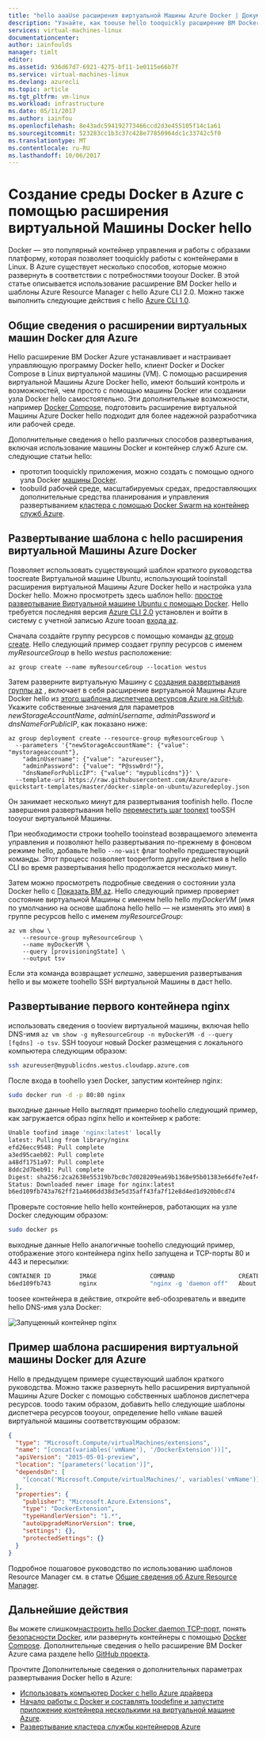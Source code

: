 ```yaml
---
title: "hello aaaUse расширения виртуальной Машины Azure Docker | Документы Microsoft"
description: "Узнайте, как toouse hello tooquickly расширение ВМ Docker и безопасное развертывание среды Docker в Azure с помощью шаблонов диспетчера ресурсов и hello Azure CLI 2.0"
services: virtual-machines-linux
documentationcenter: 
author: iainfoulds
manager: timlt
editor: 
ms.assetid: 936d67d7-6921-4275-bf11-1e0115e66b7f
ms.service: virtual-machines-linux
ms.devlang: azurecli
ms.topic: article
ms.tgt_pltfrm: vm-linux
ms.workload: infrastructure
ms.date: 05/11/2017
ms.author: iainfou
ms.openlocfilehash: 8e43adc594192773466ccd2d3e455105f14c1a61
ms.sourcegitcommit: 523283cc1b3c37c428e77850964dc1c33742c5f0
ms.translationtype: MT
ms.contentlocale: ru-RU
ms.lasthandoff: 10/06/2017
---
```

# <a name="create-a-docker-environment-in-azure-using-hello-docker-vm-extension"></a>Создание среды Docker в Azure с помощью расширения виртуальной Машины Docker hello
Docker — это популярный контейнер управления и работы с образами платформу, которая позволяет tooquickly работы с контейнерами в Linux. В Azure существует несколько способов, которые можно развернуть в соответствии с потребностями tooyour Docker. В этой статье описывается использование расширение ВМ Docker hello и шаблоны Azure Resource Manager с hello Azure CLI 2.0. Можно также выполнить следующие действия с hello [Azure CLI 1.0](dockerextension-nodejs.md).

## <a name="azure-docker-vm-extension-overview"></a>Общие сведения о расширении виртуальных машин Docker для Azure
Hello расширение ВМ Docker Azure устанавливает и настраивает управляющую программу Docker hello, клиент Docker и Docker Compose в Linux виртуальной машины (VM). С помощью расширения виртуальной Машины Azure Docker hello, имеют больший контроль и возможностей, чем просто с помощью машины Docker или создании узла Docker hello самостоятельно. Эти дополнительные возможности, например [Docker Compose](https://docs.docker.com/compose/overview/), подготовить расширение виртуальной Машины Azure Docker hello подходит для более надежной разработчика или рабочей среде.

Дополнительные сведения о hello различных способов развертывания, включая использование машины Docker и контейнер служб Azure см. следующие статьи hello:

* прототип tooquickly приложения, можно создать с помощью одного узла Docker [машины Docker](docker-machine.md).
* toobuild рабочей среде, масштабируемых средах, предоставляющих дополнительные средства планирования и управления развертыванием [кластера с помощью Docker Swarm на контейнер служб Azure](../../container-service/dcos-swarm/container-service-deployment.md).

## <a name="deploy-a-template-with-hello-azure-docker-vm-extension"></a>Развертывание шаблона с hello расширения виртуальной Машины Azure Docker
Позволяет использовать существующий шаблон краткого руководства toocreate Виртуальной машине Ubuntu, использующий tooinstall расширения виртуальной Машины Azure Docker hello и настройка узла Docker hello. Можно просмотреть здесь шаблон hello: [простое развертывание Виртуальной машине Ubuntu с помощью Docker](https://github.com/Azure/azure-quickstart-templates/tree/master/docker-simple-on-ubuntu). Hello требуется последняя версия [Azure CLI 2.0](/cli/azure/install-az-cli2) установлен и войти в систему с учетной записью Azure tooan [входа az](/cli/azure/#login).

Сначала создайте группу ресурсов с помощью команды [az group create](/cli/azure/group#create). Hello следующий пример создает группу ресурсов с именем *myResourceGroup* в hello *westus* расположение:

```azurecli
az group create --name myResourceGroup --location westus
```

Затем разверните виртуальную Машину с [создания развертывания группы az](/cli/azure/group/deployment#create) , включает в себя расширение виртуальной Машины Azure Docker hello из [этого шаблона диспетчера ресурсов Azure на GitHub](https://github.com/Azure/azure-quickstart-templates/tree/master/docker-simple-on-ubuntu). Укажите собственные значения для параметров *newStorageAccountName*, *adminUsername*, *adminPassword* и *dnsNameForPublicIP*, как показано ниже:

```azurecli
az group deployment create --resource-group myResourceGroup \
  --parameters '{"newStorageAccountName": {"value": "mystorageaccount"},
    "adminUsername": {"value": "azureuser"},
    "adminPassword": {"value": "P@ssw0rd!"},
    "dnsNameForPublicIP": {"value": "mypublicdns"}}' \
  --template-uri https://raw.githubusercontent.com/Azure/azure-quickstart-templates/master/docker-simple-on-ubuntu/azuredeploy.json
```

Он занимает несколько минут для развертывания toofinish hello. После завершения развертывания hello [переместить шаг toonext](#deploy-your-first-nginx-container) tooSSH tooyour виртуальной Машины. 

При необходимости строки toohello tooinstead возвращаемого элемента управления и позволяют hello развертывания по-прежнему в фоновом режиме hello, добавьте hello `--no-wait` флаг toohello предшествующий команды. Этот процесс позволяет tooperform другие действия в hello CLI во время развертывания hello продолжается несколько минут. 

Затем можно просмотреть подробные сведения о состоянии узла Docker hello с [Показать ВМ az](/cli/azure/vm#show). Hello следующий пример проверяет состояние виртуальной Машины с именем hello hello *myDockerVM* (имя по умолчанию на основе шаблона hello hello — не изменять это имя) в группе ресурсов hello с именем *myResourceGroup*:

```azurecli
az vm show \
    --resource-group myResourceGroup \
    --name myDockerVM \
    --query [provisioningState] \
    --output tsv
```

Если эта команда возвращает *успешно*, завершения развертывания hello и вы можете toohello SSH виртуальной Машины в даст hello.

## <a name="deploy-your-first-nginx-container"></a>Развертывание первого контейнера nginx
использовать сведения о tooview виртуальной машины, включая hello DNS-имя `az vm show -g myResourceGroup -n myDockerVM -d --query [fqdns] -o tsv`. SSH tooyour новый Docker размещения с локального компьютера следующим образом:

```bash
ssh azureuser@mypublicdns.westus.cloudapp.azure.com
```

После входа в toohello узел Docker, запустим контейнер nginx:

```bash
sudo docker run -d -p 80:80 nginx
```

выходные данные Hello выглядят примерно toohello следующий пример, как загружается образ nginx hello и контейнер к работе:

```bash
Unable toofind image 'nginx:latest' locally
latest: Pulling from library/nginx
efd26ecc9548: Pull complete
a3ed95caeb02: Pull complete
a48df1751a97: Pull complete
8ddc2d7beb91: Pull complete
Digest: sha256:2ca2638e55319b7bc0c7d028209ea69b1368e95b01383e66dfe7e4f43780926d
Status: Downloaded newer image for nginx:latest
b6ed109fb743a762ff21a4606dd38d3e5d35aff43fa7f12e8d4ed1d920b0cd74
```

Проверьте состояние hello hello контейнеров, работающих на узле Docker следующим образом:

```bash
sudo docker ps
```

выходные данные Hello аналогичные toohello следующий пример, отображение этого контейнера nginx hello запущена и TCP-порты 80 и 443 и пересылки:

```bash
CONTAINER ID        IMAGE               COMMAND                  CREATED              STATUS              PORTS                         NAMES
b6ed109fb743        nginx               "nginx -g 'daemon off"   About a minute ago   Up About a minute   0.0.0.0:80->80/tcp, 443/tcp   adoring_payne
```

toosee контейнера в действие, откройте веб-обозреватель и введите hello DNS-имя узла Docker:

![Запущенный контейнер nginx](./media/dockerextension/nginxrunning.png)

## <a name="azure-docker-vm-extension-template-reference"></a>Пример шаблона расширения виртуальной машины Docker для Azure
Hello в предыдущем примере существующий шаблон краткого руководства. Можно также развернуть hello расширения виртуальной Машины Azure Docker с помощью собственных шаблонов диспетчера ресурсов. toodo таким образом, добавить hello следующие шаблоны диспетчера ресурсов tooyour, определение hello `vmName` вашей виртуальной машины соответствующим образом:

```json
{
  "type": "Microsoft.Compute/virtualMachines/extensions",
  "name": "[concat(variables('vmName'), '/DockerExtension'))]",
  "apiVersion": "2015-05-01-preview",
  "location": "[parameters('location')]",
  "dependsOn": [
    "[concat('Microsoft.Compute/virtualMachines/', variables('vmName'))]"
  ],
  "properties": {
    "publisher": "Microsoft.Azure.Extensions",
    "type": "DockerExtension",
    "typeHandlerVersion": "1.*",
    "autoUpgradeMinorVersion": true,
    "settings": {},
    "protectedSettings": {}
  }
}
```

Подробное пошаговое руководство по использованию шаблонов Resource Manager см. в статье [Общие сведения об Azure Resource Manager](../../azure-resource-manager/resource-group-overview.md).

## <a name="next-steps"></a>Дальнейшие действия
Вы можете слишком[настроить hello Docker daemon TCP-порт](https://docs.docker.com/engine/reference/commandline/dockerd/#/bind-docker-to-another-hostport-or-a-unix-socket), понять [безопасности Docker](https://docs.docker.com/engine/security/security/), или развернуть контейнеры с помощью [Docker Compose](https://docs.docker.com/compose/overview/). Дополнительные сведения о hello расширение ВМ Docker Azure сама разделе hello [GitHub проекта](https://github.com/Azure/azure-docker-extension/).

Прочтите Дополнительные сведения о дополнительных параметрах развертывания Docker hello в Azure:

* [Использовать компьютер Docker с hello Azure драйвера](docker-machine.md)  
* [Начало работы с Docker и составлять toodefine и запустите приложение контейнера несколькими на виртуальной машине Azure](docker-compose-quickstart.md).
* [Развертывание кластера службы контейнеров Azure](../../container-service/dcos-swarm/container-service-deployment.md)

